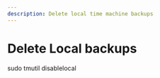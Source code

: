 ```yaml
---
description: Delete local time machine backups
---
```


# Delete Local backups

sudo tmutil disablelocal

